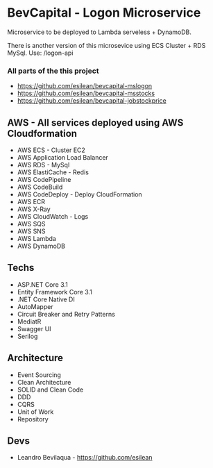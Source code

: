 # BevCapital - Logon Microservice

Microservice to be deployed to Lambda serveless + DynamoDB.

There is another version of this microsevice using ECS Cluster + RDS MySql.
Use:
/logon-api

### All parts of the this project

- https://github.com/esilean/bevcapital-mslogon
- https://github.com/esilean/bevcapital-msstocks
- https://github.com/esilean/bevcapital-jobstockprice

## AWS - All services deployed using AWS Cloudformation

- AWS ECS - Cluster EC2
- AWS Application Load Balancer
- AWS RDS - MySql
- AWS ElastiCache - Redis
- AWS CodePipeline
- AWS CodeBuild
- AWS CodeDeploy - Deploy CloudFormation
- AWS ECR
- AWS X-Ray
- AWS CloudWatch - Logs
- AWS SQS
- AWS SNS
- AWS Lambda
- AWS DynamoDB

## Techs

- ASP.NET Core 3.1
- Entity Framework Core 3.1
- .NET Core Native DI
- AutoMapper
- Circuit Breaker and Retry Patterns
- MediatR
- Swagger UI
- Serilog

## Architecture

- Event Sourcing
- Clean Architecture
- SOLID and Clean Code
- DDD
- CQRS
- Unit of Work
- Repository

## Devs

- Leandro Bevilaqua - https://github.com/esilean
